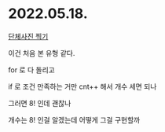 # 2022.05.18.

[단체사진 찍기](https://programmers.co.kr/learn/courses/30/lessons/1835?language=java)

이건 처음 본 유형 같다.

for 로 다 돌리고 

if 로 조건 만족하는 거만 cnt++ 해서 개수 세면 되나

그러면 8! 인데 괜찮나

개수는 8! 인걸 알겠는데 어떻게 그걸 구현할까

